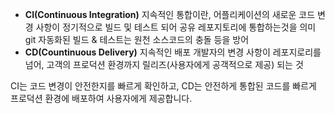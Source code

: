 -   **CI(Continuous Integration)**
    지속적인 통합이란,
    어플리케이션의 새로운 코드 변경 사항이 정기적으로
    빌드 및 테스트 되어 공유 레포지토리에 통합하는것을 의미
    git
    자동화된 빌드 & 테스트는 원천 소스코드의 충돌 등을 방어
-   **CD(Countinuous Delivery)**
    지속적인 배포
    개발자의 변경 사항이 레포지로리를 넘어, 고객의 프로덕션 환경까지 릴리즈(사용자에게 공객적으로 제공) 되는 것

CI는 코드 변경이 안전한지를 빠르게 확인하고, CD는 안전하게 통합된 코드를 빠르게 프로덕션 환경에 배포하여 사용자에게 제공합니다.
